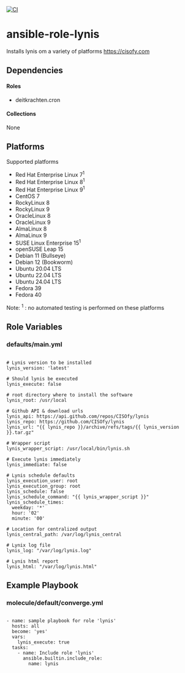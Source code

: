 [![CI](https://github.com/de-it-krachten/ansible-role-lynis/workflows/CI/badge.svg?event=push)](https://github.com/de-it-krachten/ansible-role-lynis/actions?query=workflow%3ACI)


# ansible-role-lynis

Installs lynis om a variety of platforms
https://cisofy.com 



## Dependencies

#### Roles
- deitkrachten.cron

#### Collections
None

## Platforms

Supported platforms

- Red Hat Enterprise Linux 7<sup>1</sup>
- Red Hat Enterprise Linux 8<sup>1</sup>
- Red Hat Enterprise Linux 9<sup>1</sup>
- CentOS 7
- RockyLinux 8
- RockyLinux 9
- OracleLinux 8
- OracleLinux 9
- AlmaLinux 8
- AlmaLinux 9
- SUSE Linux Enterprise 15<sup>1</sup>
- openSUSE Leap 15
- Debian 11 (Bullseye)
- Debian 12 (Bookworm)
- Ubuntu 20.04 LTS
- Ubuntu 22.04 LTS
- Ubuntu 24.04 LTS
- Fedora 39
- Fedora 40

Note:
<sup>1</sup> : no automated testing is performed on these platforms

## Role Variables
### defaults/main.yml
<pre><code>
# Lynis version to be installed
lynis_version: 'latest'

# Should lynis be executed
lynis_execute: false

# root directory where to install the software
lynis_root: /usr/local

# Github API & download urls
lynis_api: https://api.github.com/repos/CISOfy/lynis
lynis_repo: https://github.com/CISOfy/lynis
lynis_url: "{{ lynis_repo }}/archive/refs/tags/{{ lynis_version }}.tar.gz"

# Wrapper script
lynis_wrapper_script: /usr/local/bin/lynis.sh

# Execute lynis immediately
lynis_immediate: false

# Lynis schedule defaults
lynis_execution_user: root
lynis_execution_group: root
lynis_schedule: false
lynis_schedule_command: "{{ lynis_wrapper_script }}"
lynis_schedule_times:
  weekday: '*'
  hour: '02'
  minute: '00'

# Location for centralized output
lynis_central_path: /var/log/lynis_central

# Lynix log file
lynis_log: "/var/log/lynis.log"

# Lynis html report
lynis_html: "/var/log/lynis.html"
</pre></code>




## Example Playbook
### molecule/default/converge.yml
<pre><code>
- name: sample playbook for role 'lynis'
  hosts: all
  become: 'yes'
  vars:
    lynis_execute: true
  tasks:
    - name: Include role 'lynis'
      ansible.builtin.include_role:
        name: lynis
</pre></code>
